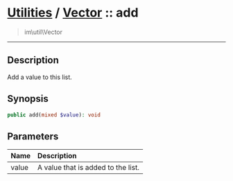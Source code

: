 # [Utilities](util.md) / [Vector](util-Vector.md) :: add
 > im\util\Vector
____

## Description
Add a value to this list.

## Synopsis
```php
public add(mixed $value): void
```

## Parameters
| Name | Description |
| :--- | :---------- |
| value | A value that is added to the list. |
